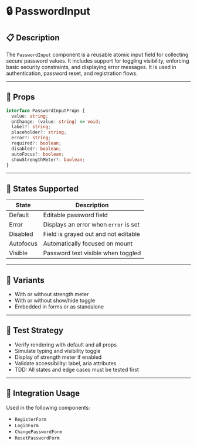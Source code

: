 # 🔒 PasswordInput

## 📋 Description

The `PasswordInput` component is a reusable atomic input field for collecting secure password values. It includes support for toggling visibility, enforcing basic security constraints, and displaying error messages. It is used in authentication, password reset, and registration flows.

---

## 🧩 Props

```ts
interface PasswordInputProps {
  value: string;
  onChange: (value: string) => void;
  label?: string;
  placeholder?: string;
  error?: string;
  required?: boolean;
  disabled?: boolean;
  autoFocus?: boolean;
  showStrengthMeter?: boolean;
}
```

---

## 🎯 States Supported

| State     | Description                                 |
|-----------|---------------------------------------------|
| Default   | Editable password field                     |
| Error     | Displays an error when `error` is set       |
| Disabled  | Field is grayed out and not editable        |
| Autofocus | Automatically focused on mount              |
| Visible   | Password text visible when toggled          |

---

## 🎨 Variants

- With or without strength meter
- With or without show/hide toggle
- Embedded in forms or as standalone

---

## 🧪 Test Strategy

- Verify rendering with default and all props
- Simulate typing and visibility toggle
- Display of strength meter if enabled
- Validate accessibility: label, aria attributes
- TDD: All states and edge cases must be tested first

---

## 🔌 Integration Usage

Used in the following components:
- `RegisterForm`
- `LoginForm`
- `ChangePasswordForm`
- `ResetPasswordForm`
